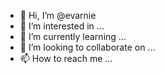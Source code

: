 - 👋 Hi, I’m @evarnie
- 👀 I’m interested in ...
- 🌱 I’m currently learning ...
- 💞️ I’m looking to collaborate on ...
- 📫 How to reach me ...

<!---
evarnie/evarnie is a ✨ special ✨ repository because its `README.md` (this file) appears on your GitHub profile.
You can click the Preview link to take a look at your changes.
--->
